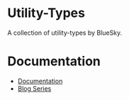 # Utility-Types

A collection of utility-types by BlueSky.

# Documentation

- [Documentation](https://bluesky-llc.github.io/open-source/modules/Utility_Types.html)
- [Blog Series](https://medium.com/@hansoksendahl/list/ts-utilitytypes-dcf631c157a5)
